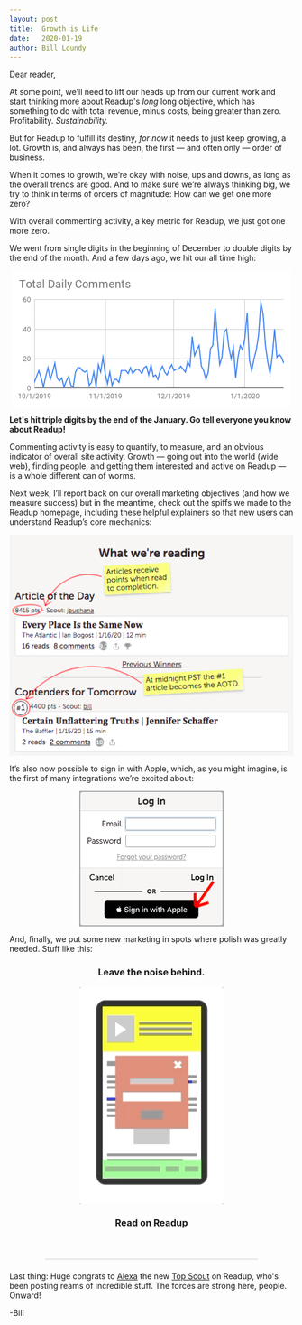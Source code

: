 ```yaml
---
layout: post
title:  Growth is Life
date:   2020-01-19
author: Bill Loundy
---
```

<p> Dear reader, </p> <p> At some point, we'll need to lift our heads up from our current work and start thinking more about Readup's <em>long</em> long objective, which has something to do with total revenue, minus costs, being greater than zero. Profitability. <em>Sustainability.</em> </p> <p> But for Readup to fulfill its destiny, <em>for now</em> it needs to just keep growing, a lot. Growth is, and always has been, the first — and often only — order of business. </p> <p> When it comes to growth, we’re okay with noise, ups and downs, as long as the overall trends are good. And to make sure we’re always thinking big, we try to think in terms of orders of magnitude: How can we get one more zero? </p> <p> With overall commenting activity, a key metric for Readup, we just got one more zero. </p> <p> We went from single digits in the beginning of December to double digits by the end of the month. And a few days ago, we hit our all time high: </p> <p> <img src="/pics/best.ever.png" style="display:block;margin:0 auto;max-width:100%;"> </p> <p> <strong>Let's hit triple digits by the end of the January. Go tell everyone you know about Readup!</strong> </p> <p> Commenting activity is easy to quantify, to measure, and an obvious indicator of overall site activity. Growth — going out into the world (wide web), finding people, and getting them interested and active on Readup — is a whole different can of worms. </p> <p> Next week, I’ll report back on our overall marketing objectives (and how we measure success) but in the meantime, check out the spiffs we made to the Readup homepage, including these helpful explainers so that new users can understand Readup’s core mechanics: </p> <p> <img src="/pics/postits.png" style="display:block;margin:0 auto;max-width:100%;"> </p> <p> It’s also now possible to sign in with Apple, which, as you might imagine, is the first of many integrations we’re excited about: </p> <p> <img src="/pics/signin.png" style="display:block;margin:0 auto;max-width:100%;"> </p> <p> And, finally, we put some new marketing in spots where polish was greatly needed. Stuff like this: </p> <h3 style="text-align:center">Leave the noise behind.</h3> <p> <img src="/pics/distraction.free.gif" style="display:block;margin:0 auto;max-width:100%;"> </p> <h3 style="text-align:center">Read on Readup</h3> 
<br>

<div style="width:75%;margin:1.5em auto;border-bottom:1px solid #ccc;"></div>

<p>Last thing: Huge congrats to <a href="https://readup.com/@Alexa">Alexa</a> the new <a href="https://readup.com/leaderboards">Top Scout</a> on Readup, who's been posting reams of incredible stuff. The forces are strong here, people. Onward!</p>
<p> -Bill </p>